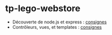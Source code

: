# tp-lego-webstore
- Découverte de node.js et express : [consignes](https://florian-lepretre.herokuapp.com/teaching/web/tp6)  
- Contrôleurs, vues, et templates : [consignes](https://florian-lepretre.herokuapp.com/teaching/web/tp7)  
